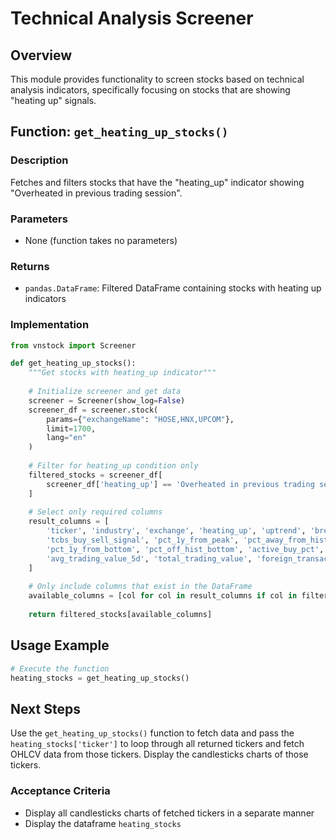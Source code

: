# Technical Analysis Screener

## Overview
This module provides functionality to screen stocks based on technical analysis indicators, specifically focusing on stocks that are showing "heating up" signals.

## Function: `get_heating_up_stocks()`

### Description
Fetches and filters stocks that have the "heating_up" indicator showing "Overheated in previous trading session".

### Parameters
- None (function takes no parameters)

### Returns
- `pandas.DataFrame`: Filtered DataFrame containing stocks with heating up indicators

### Implementation

```python
from vnstock import Screener

def get_heating_up_stocks():
    """Get stocks with heating_up indicator"""
    
    # Initialize screener and get data
    screener = Screener(show_log=False)
    screener_df = screener.stock(
        params={"exchangeName": "HOSE,HNX,UPCOM"},
        limit=1700,
        lang="en"
    )
    
    # Filter for heating_up condition only
    filtered_stocks = screener_df[
        screener_df['heating_up'] == 'Overheated in previous trading session'
    ]
    
    # Select only required columns
    result_columns = [
        'ticker', 'industry', 'exchange', 'heating_up', 'uptrend', 'breakout', 
        'tcbs_buy_sell_signal', 'pct_1y_from_peak', 'pct_away_from_hist_peak', 
        'pct_1y_from_bottom', 'pct_off_hist_bottom', 'active_buy_pct', 'strong_buy_pct', 'market_cap',
        'avg_trading_value_5d', 'total_trading_value', 'foreign_transaction', 'num_increase_continuous_day'
    ]
    
    # Only include columns that exist in the DataFrame
    available_columns = [col for col in result_columns if col in filtered_stocks.columns]
    
    return filtered_stocks[available_columns]
```

## Usage Example

```python
# Execute the function
heating_stocks = get_heating_up_stocks()
```

## Next Steps

Use the `get_heating_up_stocks()` function to fetch data and pass the `heating_stocks['ticker']` to loop through all returned tickers and fetch OHLCV data from those tickers. Display the candlesticks charts of those tickers.

### Acceptance Criteria
- Display all candlesticks charts of fetched tickers in a separate manner
- Display the dataframe `heating_stocks` 
